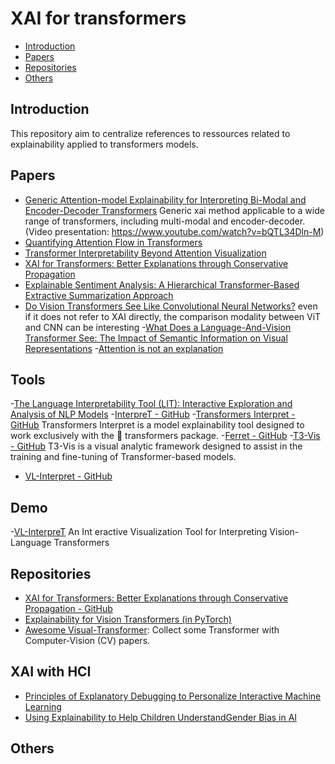 # XAI for transformers

- [Introduction](#Introduction)
- [Papers](#papers)
- [Repositories](#repositories)
- [Others](#others)

## Introduction

This repository aim to centralize references to ressources related to explainability applied to transformers models.

## Papers

- [Generic Attention-model Explainability for Interpreting Bi-Modal and Encoder-Decoder Transformers](https://arxiv.org/abs/2103.15679) Generic xai method applicable to a wide range of transformers, including multi-modal and encoder-decoder. (Video presentation: https://www.youtube.com/watch?v=bQTL34Dln-M)
- [Quantifying Attention Flow in Transformers](https://arxiv.org/abs/2005.00928)
- [Transformer Interpretability Beyond Attention Visualization](https://openaccess.thecvf.com/content/CVPR2021/html/Chefer_Transformer_Interpretability_Beyond_Attention_Visualization_CVPR_2021_paper.html)
- [XAI for Transformers: Better Explanations through Conservative Propagation](https://arxiv.org/abs/2202.07304)
- [Explainable Sentiment Analysis: A Hierarchical Transformer-Based Extractive Summarization Approach ](https://www.semanticscholar.org/paper/Explainable-Sentiment-Analysis%3A-A-Hierarchical-Bacco-Cimino/afcf2e7ab4da89ee9dc8b8cda41412865ebc1bc5)
- [Do Vision Transformers See Like Convolutional Neural Networks?](https://arxiv.org/abs/2108.08810) even if it does not refer to XAI directly, the comparison modality between ViT and CNN can be interesting
-[What Does a Language-And-Vision Transformer See: The Impact of Semantic Information on Visual Representations](https://www.frontiersin.org/articles/10.3389/frai.2021.767971/full)
-[Attention is not an explanation](https://aclanthology.org/N19-1357.pdf)

## Tools
-[The Language Interpretability Tool (LIT): Interactive Exploration and Analysis of NLP Models](https://ai.googleblog.com/2020/11/the-language-interpretability-tool-lit.html)
-[InterpreT - GitHub](https://github.com/IntelLabs/nlp-architect/tree/master/solutions/InterpreT)
-[Transformers Interpret - GitHub](https://github.com/cdpierse/transformers-interpret) Transformers Interpret is a model explainability tool designed to work exclusively with the 🤗 transformers package.
-[Ferret - GitHub](https://github.com/g8a9/ferret)
-[T3-Vis - GitHub](https://github.com/raymondzmc/T3-Vis) T3-Vis is a visual analytic framework designed to assist in the training and fine-tuning of Transformer-based
models.
- [VL-Interpret - GitHub](https://github.com/IntelLabs/VL-InterpreT)


## Demo
-[VL-InterpreT](http://vlinterpret38-env-2.eba-bgxp4fxk.us-east-2.elasticbeanstalk.com/) An Int
eractive Visualization Tool for Interpreting Vision-Language Transformers

## Repositories

- [XAI for Transformers: Better Explanations through Conservative Propagation - GitHub](https://github.com/ameenali/xai_transformers)
- [Explainability for Vision Transformers (in PyTorch)](https://github.com/jacobgil/vit-explain)
- [Awesome Visual-Transformer](https://github.com/dk-liang/Awesome-Visual-Transformer): Collect some Transformer with Computer-Vision (CV) papers.


## XAI with HCI

- [Principles of Explanatory Debugging to Personalize Interactive Machine Learning](https://dl.acm.org/doi/10.1145/2678025.2701399)
- [Using Explainability to Help Children UnderstandGender Bias in AI](https://dl.acm.org/doi/fullHtml/10.1145/3459990.3460719)
## Others
